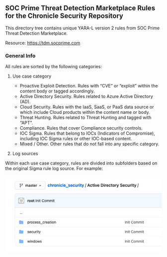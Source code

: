 ## SOC Prime Threat Detection Marketplace Rules for the Chronicle Security Repository

This directory tree contains unique YARA-L version 2 rules from SOC Prime Threat Detection Marketplace.

Resource: https://tdm.socprime.com

### General Info

All rules are sorted by the following categories:

1. Use case category

    * Proactive Exploit Detection. Rules with “CVE” or “exploit” within the content body or tagged accordingly.
    * Active Directory Security. Rules related to Azure Active Directory (AD).
    * Cloud Security. Rules with the IaaS, SaaS, or PaaS data source or which include Cloud products within the content name or body.
    * Threat Hunting. Rules related to Threat Hunting and tagged with “APT”.
    * Compliance. Rules that cover Compliance security controls.
    * IOC Sigma. Rules that belong to IOCs (Indicators of Compromise), including IOC Sigma rules or other IOC-based content.
    * Mixed / Other. Other rules that do not fall into any specific category.

2. Log sources

Within each use case category, rules are divided into subfolders based on the original Sigma rule log source. For example:

![Logsource example](.img/image1.png)
